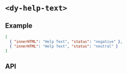 # `<dy-help-text>`

## Example

<gbp-example name="dy-help-text" html='Help Text' src="https://jspm.dev/duoyun-ui/elements/help-text">

```json
[
  { "innerHTML": "Help Text", "status": "negative" },
  { "innerHTML": "Help Text", "status": "neutral" }
]
```

</gbp-example>

## API

<gbp-api src="/src/elements/help-text.ts"></gbp-api>
